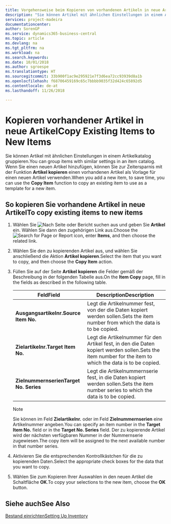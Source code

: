 ```yaml
---
title: Vorgehensweise beim Kopieren von vorhandenen Artikeln in neue Artikel
description: "Sie können Artikel mit ähnlichen Einstellungen in einem Artikelkatalog gruppieren. Wenn Sie einen neuen Artikel hinzufügen, können Sie zur Zeitersparnis mit der Option **Artikel kopieren** einen vorhandenen Artikel als Vorlage für einen neuen Artikel verwenden."
services: project-madeira
documentationcenter: 
author: SorenGP
ms.service: dynamics365-business-central
ms.topic: article
ms.devlang: na
ms.tgt_pltfrm: na
ms.workload: na
ms.search.keywords: 
ms.date: 10/01/2018
ms.author: sgroespe
ms.translationtype: HT
ms.sourcegitcommit: 33b900f1ac9e295921e7f3d6ea72cc93939d8a1b
ms.openlocfilehash: f68706459169c65c7bbbb9035f32d424c65892d5
ms.contentlocale: de-at
ms.lasthandoff: 11/26/2018

---
```

# <a name="copy-existing-items-to-new-items"></a><span data-ttu-id="ffb86-104">Kopieren vorhandener Artikel in neue Artikel</span><span class="sxs-lookup"><span data-stu-id="ffb86-104">Copy Existing Items to New Items</span></span>
<span data-ttu-id="ffb86-105">Sie können Artikel mit ähnlichen Einstellungen in einem Artikelkatalog gruppieren.</span><span class="sxs-lookup"><span data-stu-id="ffb86-105">You can group items with similar settings in an item catalog.</span></span> <span data-ttu-id="ffb86-106">Wenn Sie einen neuen Artikel hinzufügen, können Sie zur Zeitersparnis mit der Funktion **Artikel kopieren** einen vorhandenen Artikel als Vorlage für einen neuen Artikel verwenden.</span><span class="sxs-lookup"><span data-stu-id="ffb86-106">When you add a new item, to save time, you can use the **Copy Item** function to copy an existing item to use as a template for a new item.</span></span>  

## <a name="to-copy-existing-items-to-new-items"></a><span data-ttu-id="ffb86-107">So kopieren Sie vorhandene Artikel in neue Artikel</span><span class="sxs-lookup"><span data-stu-id="ffb86-107">To copy existing items to new items</span></span>  

1.  <span data-ttu-id="ffb86-108">Wählen Sie ![Nach Seite oder Bericht suchen](../../media/ui-search/search_small.png "Symbol nach Seite oder Bericht suchen") aus und geben Sie **Artikel** ein. Wählen Sie dann den zugehörigen Link aus.</span><span class="sxs-lookup"><span data-stu-id="ffb86-108">Choose the ![Search for Page or Report](../../media/ui-search/search_small.png "Search for Page or Report icon") icon, enter **Items**, and then choose the related link.</span></span>  
2.  <span data-ttu-id="ffb86-109">Wählen Sie den zu kopierenden Artikel aus, und wählen Sie anschließend die Aktion **Artikel kopieren**.</span><span class="sxs-lookup"><span data-stu-id="ffb86-109">Select the item that you want to copy, and then choose the **Copy Item** action.</span></span>  
3.  <span data-ttu-id="ffb86-110">Füllen Sie auf der Seite **Artikel kopieren** die Felder gemäß der Beschreibung in der folgenden Tabelle aus.</span><span class="sxs-lookup"><span data-stu-id="ffb86-110">On the **Item Copy** page, fill in the fields as described in the following table.</span></span>  

    |<span data-ttu-id="ffb86-111">Feld</span><span class="sxs-lookup"><span data-stu-id="ffb86-111">Field</span></span>|<span data-ttu-id="ffb86-112">Description</span><span class="sxs-lookup"><span data-stu-id="ffb86-112">Description</span></span>|  
    |---------------------------------|---------------------------------------|  
    |<span data-ttu-id="ffb86-113">**Ausgangsartikelnr.**</span><span class="sxs-lookup"><span data-stu-id="ffb86-113">**Source Item No.**</span></span>|<span data-ttu-id="ffb86-114">Legt die Artikelnummer fest, von der die Daten kopiert werden sollen.</span><span class="sxs-lookup"><span data-stu-id="ffb86-114">Sets the item number from which the data is to be copied.</span></span>|  
    |<span data-ttu-id="ffb86-115">**Zielartikelnr.**</span><span class="sxs-lookup"><span data-stu-id="ffb86-115">**Target Item No.**</span></span>|<span data-ttu-id="ffb86-116">Legt die Artikelnummer für den Artikel fest, in den die Daten kopiert werden sollen.</span><span class="sxs-lookup"><span data-stu-id="ffb86-116">Sets the item number for the item to which the data is to be copied.</span></span>|  
    |<span data-ttu-id="ffb86-117">**Zielnummernserien**</span><span class="sxs-lookup"><span data-stu-id="ffb86-117">**Target No. Series**</span></span>|<span data-ttu-id="ffb86-118">Legt die Artikelnummernserie fest, in die Daten kopiert werden sollen.</span><span class="sxs-lookup"><span data-stu-id="ffb86-118">Sets the item number series to which the data is to be copied.</span></span>|  

    > [!NOTE]  
    >  <span data-ttu-id="ffb86-119">Sie können im Feld **Zielartikelnr.** oder im Feld **Zielnummernserien** eine Artikelnummer angeben.</span><span class="sxs-lookup"><span data-stu-id="ffb86-119">You can specify an item number in the **Target Item No.** field or in the **Target No. Series** field.</span></span> <span data-ttu-id="ffb86-120">Der zu kopierende Artikel wird der nächsten verfügbaren Nummer in der Nummernserie zugewiesen.</span><span class="sxs-lookup"><span data-stu-id="ffb86-120">The copy item will be assigned to the next available number in that number series.</span></span>  

4.  <span data-ttu-id="ffb86-121">Aktivieren Sie die entsprechenden Kontrollkästchen für die zu kopierenden Daten.</span><span class="sxs-lookup"><span data-stu-id="ffb86-121">Select the appropriate check boxes for the data that you want to copy.</span></span>  
5.  <span data-ttu-id="ffb86-122">Wählen Sie zum Kopieren Ihrer Auswahlen in den neuen Artikel die Schaltfläche **OK**.</span><span class="sxs-lookup"><span data-stu-id="ffb86-122">To copy your selections to the new item, choose the **OK** button.</span></span>  

## <a name="see-also"></a><span data-ttu-id="ffb86-123">Siehe auch</span><span class="sxs-lookup"><span data-stu-id="ffb86-123">See Also</span></span>  
[<span data-ttu-id="ffb86-124">Bestand einrichten</span><span class="sxs-lookup"><span data-stu-id="ffb86-124">Setting Up Inventory</span></span>](../../inventory-setup-inventory.md)

